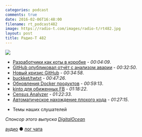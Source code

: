```yaml
---
categories: podcast
comments: true
date: 2016-02-06T16:48:00
filename: rt_podcast482
image: https://radio-t.com/images/radio-t/rt482.jpg
layout: post
title: Радио-Т 482
---
```


![](https://radio-t.com/images/radio-t/rt482.jpg)

- [Разработчики как коты в коробке](http://mikehadlow.blogspot.com/2014/06/heisenberg-developers.html) - *00:04:09*.
- [GitHub опубликовал отчёт с анализом аварии](http://www.opennet.ru/opennews/art.shtml?num=43817) - *00:32:50*.
- [Новый кризис GitHub](http://www.businessinsider.com/github-identity-crisis-2016-2) - *00:34:58*.
- [buckket/twtxt](https://github.com/buckket/twtxt) - *00:47:26*.
- [Обновления Docker продуктов](https://blog.docker.com/2016/02/docker-1-10/) - *00:59:13*.
- [kinto для обиженных FB](http://kinto.readthedocs.org/en/latest/overview.html) - *01:18:22*.
- [Census Analyzer](https://habrahabr.ru/company/JetBrains/blog/276361/) - *01:22:33*.
- [Автоматическое нахождение плохого кода](http://news.mit.edu/2016/faster-automatic-bug-repair-code-errors-0129) - *01:27:15*.
* Темы наших слушателей

_Спонсор этого выпуска [DigitalOcean](https://www.digitalocean.com)_

[аудио](http://cdn.radio-t.com/rt_podcast482.mp3) ● [лог чата](http://chat.radio-t.com/logs/radio-t-482.html)
<audio src="http://cdn.radio-t.com/rt_podcast482.mp3" preload="none"></audio>
